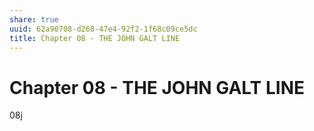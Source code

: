 ```yaml
---
share: true
uuid: 62a90708-d268-47e4-92f2-1f68c09ce5dc
title: Chapter 08 - THE JOHN GALT LINE
---
```

# Chapter 08 - THE JOHN GALT LINE
08j